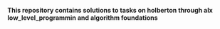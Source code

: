 **This repository contains solutions to tasks on holberton through alx low_level_programmin and algorithm foundations**